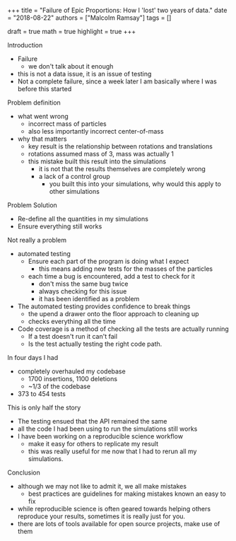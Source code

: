 +++
title = "Failure of Epic Proportions: How I 'lost' two years of data."
date = "2018-08-22"
authors = ["Malcolm Ramsay"]
tags = []

draft = true
math = true
highlight = true
+++

Introduction
- Failure
    - we don't talk about it enough
- this is not a data issue, it is an issue of testing
- Not a complete failure, since a week later I am basically where I was before
    this started

Problem definition
- what went wrong
    - incorrect mass of particles
    - also less importantly incorrect center-of-mass
- why that matters
    - key result is the relationship between rotations and translations
    - rotations assumed mass of 3, mass was actually 1
    - this mistake built this result into the simulations
        - it is not that the results themselves are completely wrong
        - a lack of a control group
            - you built this into your simulations, why would this apply to
                other simulations

Problem Solution
- Re-define all the quantities in my simulations
- Ensure everything still works

Not really a problem
- automated testing
    - Ensure each part of the program is doing what I expect
        - this means adding new tests for the masses of the particles
    - each time a bug is encountered, add a test to check for it
        - don't miss the same bug twice
        - always checking for this issue
        - it has been identified as a problem
- The automated testing provides confidence to break things
    - the upend a drawer onto the floor approach to cleaning up
    - checks everything all the time
- Code coverage is a method of checking all the tests are actually running
    - If a test doesn't run it can't fail
    - Is the test actually testing the right code path.

In four days I had
- completely overhauled my codebase
    - 1700 insertions, 1100 deletions
    - ~1/3 of the codebase
- 373 to 454 tests

This is only half the story
- The testing ensued that the API remained the same
- all the code I had been using to run the simulations still works
- I have been working on a reproducible science workflow
    - make it easy for others to replicate my result
    - this was really useful for me now that I had to rerun all my simulations.

Conclusion
- although we may not like to admit it, we all make mistakes
    - best practices are guidelines for making mistakes known an easy to fix
- while reproducible science is often geared towards helping others
    reproduce your results, sometimes it is really just for you.
- there are lots of tools available for open source projects, make use of them
